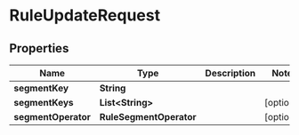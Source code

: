 

# RuleUpdateRequest


## Properties

| Name | Type | Description | Notes |
|------------ | ------------- | ------------- | -------------|
|**segmentKey** | **String** |  |  |
|**segmentKeys** | **List&lt;String&gt;** |  |  [optional] |
|**segmentOperator** | **RuleSegmentOperator** |  |  [optional] |




